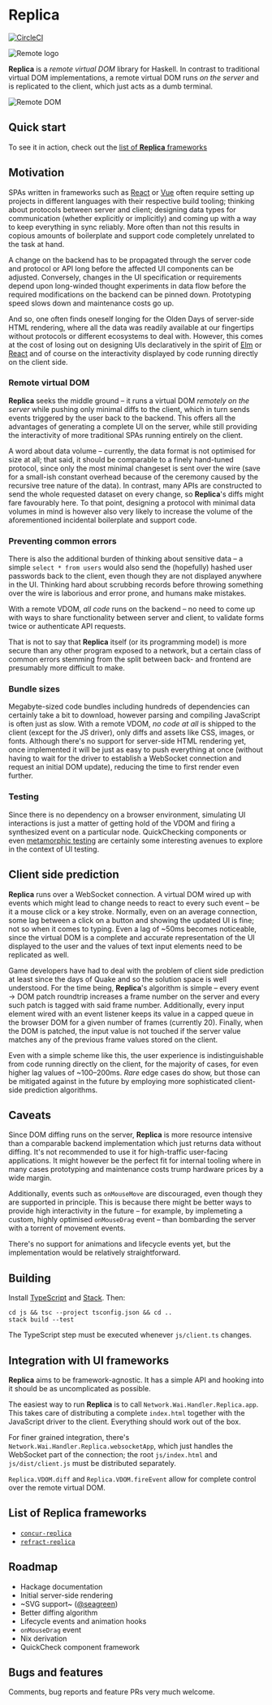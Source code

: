 # Replica

[![CircleCI](https://circleci.com/gh/pkamenarsky/replica.svg?style=svg)](https://circleci.com/gh/pkamenarsky/replica)

![Remote logo](./docs/replica-logo.svg)

**Replica** is a *remote virtual DOM* library for Haskell. In contrast to traditional virtual DOM implementations, a remote virtual DOM runs *on the server* and is replicated to the client, which just acts as a dumb terminal.

![Remote DOM](./docs/replica-dom.svg)

## Quick start

To see it in action, check out the [list of **Replica** frameworks](#list-of-replica-frameworks)

## Motivation

SPAs written in frameworks such as [React](https://reactjs.org) or [Vue](https://vuejs.org) often require setting up projects in different languages with their respective build tooling; thinking about protocols between server and client; designing data types for communication (whether explicitly or implicitly) and coming up with a way to keep everything in sync reliably. More often than not this results in copious amounts of boilerplate and support code completely unrelated to the task at hand.

A change on the backend has to be propagated through the server code and protocol or API long before the affected UI components can be adjusted. Conversely, changes in the UI specification or requirements depend upon long-winded thought experiments in data flow before the required modifications on the backend can be pinned down. Prototyping speed slows down and maintenance costs go up.

And so, one often finds oneself longing for the Olden Days of server-side HTML rendering, where all the data was readily available at our fingertips without protocols or different ecosystems to deal with. However, this comes at the cost of losing out on designing UIs declaratively in the spirit of [Elm](https://elm-lang.org) or [React](https://reactjs.org) and of course on the interactivity displayed by code running directly on the client side.

### Remote virtual DOM

**Replica** seeks the middle ground – it runs a virtual DOM *remotely on the server* while pushing only minimal diffs to the client, which in turn sends events triggered by the user back to the backend. This offers all the advantages of generating a complete UI on the server, while still providing the interactivity of more traditional SPAs running entirely on the client.

A word about data volume – currently, the data format is not optimised for size at all; that said, it should be comparable to a finely hand-tuned protocol, since only the most minimal changeset is sent over the wire (save for a small-ish constant overhead because of the ceremony caused by the recursive tree nature of the data). In contrast, many APIs are constructed to send the whole requested dataset on every change, so **Replica**'s diffs might fare favourably here. To that point, designing a protocol with minimal data volumes in mind is however also very likely to increase the volume of the aforementioned incidental boilerplate and support code.

### Preventing common errors

There is also the additional burden of thinking about sensitive data – a simple `select * from users` would also send the (hopefully) hashed user passwords back to the client, even though they are not displayed anywhere in the UI. Thinking hard about scrubbing records before throwing something over the wire is laborious and error prone, and humans make mistakes.

With a remote VDOM, *all code* runs on the backend – no need to come up with ways to share functionality between server and client, to validate forms twice or authenticate API requests.

That is not to say that **Replica** itself (or its programming model) is more secure than any other program exposed to a network, but a certain class of common errors stemming from the split between back- and frontend are presumably more difficult to make.

### Bundle sizes

Megabyte-sized code bundles including hundreds of dependencies can certainly take a bit to download, however parsing and compiling JavaScript is often just as slow. With a remote VDOM, *no code at all* is shipped to the client (except for the JS driver), only diffs and assets like CSS, images, or fonts. Although there's no support for server-side HTML rendering yet, once implemented it will be just as easy to push everything at once (without having to wait for the driver to establish a WebSocket connection and request an initial DOM update), reducing the time to first render even further.

### Testing

Since there is no dependency on a browser environment, simulating UI interactions is just a matter of getting hold of the VDOM and firing a synthesized event on a particular node. QuickChecking components or even [metamorphic testing](http://www.lsi.us.es/~segura/files/papers/segura17-tse.pdf) are certainly some interesting avenues to explore in the context of UI testing.

## Client side prediction

**Replica** runs over a WebSocket connection. A virtual DOM wired up with events which might lead to change needs to react to every such event – be it a mouse click or a key stroke. Normally, even on an average connection, some lag between a click on a button and showing the updated UI is fine; not so when it comes to typing. Even a lag of ~50ms becomes noticeable, since the virtual DOM is a complete and accurate representation of the UI displayed to the user and the values of text input elements need to be replicated as well.

Game developers have had to deal with the problem of client side prediction at least since the days of Quake and so the solution space is well understood. For the time being, **Replica**'s algorithm is simple – every event → DOM patch roundtrip increases a frame number on the server and every such patch is tagged with said frame number. Additionally, every input element wired with an event listener keeps its value in a capped queue in the browser DOM for a given number of frames (currently 20). Finally, when the DOM is patched, the input value is not touched if the server value matches any of the previous frame values stored on the client.

Even with a simple scheme like this, the user experience is indistinguishable from code running directly on the client, for the majority of cases, for even higher lag values of ~100–200ms. *Rare* edge cases do show, but those can be mitigated against in the future by employing more sophisticated client-side prediction algorithms.

## Caveats

Since DOM diffing runs on the server, **Replica** is more resource intensive than a comparable backend implementation which just returns data without diffing. It's not recommended to use it for high-traffic user-facing applications. It might however be the perfect fit for internal tooling where in many cases prototyping and maintenance costs trump hardware prices by a wide margin.

Additionally, events such as `onMouseMove` are discouraged, even though they are supported in principle. This is because there might be better ways to provide high interactivity in the future – for example, by implemeting a custom, highly optimised `onMouseDrag` event – than bombarding the server with a torrent of movement events.

There's no support for animations and lifecycle events yet, but the implementation would be relatively straightforward.

## Building

Install [TypeScript](https://www.typescriptlang.org) and [Stack](https://docs.haskellstack.org/en/stable/README). Then:

```
cd js && tsc --project tsconfig.json && cd ..
stack build --test
```

The TypeScript step must be executed whenever `js/client.ts` changes.

## Integration with UI frameworks

**Replica** aims to be framework-agnostic. It has a simple API and hooking into it should be as uncomplicated as possible.

The easiest way to run **Replica** is to call `Network.Wai.Handler.Replica.app`. This takes care of distributing a complete `index.html` together with the JavaScript driver to the client. Everything should work out of the box.

For finer grained integration, there's `Network.Wai.Handler.Replica.websocketApp`, which just handles the WebSocket part of the connection; the root `js/index.html` and `js/dist/client.js` must be distributed separately.

`Replica.VDOM.diff` and `Replica.VDOM.fireEvent` allow for complete control over the remote virtual DOM.

## List of **Replica** frameworks

* [`concur-replica`](https://github.com/pkamenarsky/concur-replica)
* [`refract-replica`](https://github.com/pkamenarsky/refract-replica)

## Roadmap

* Hackage documentation
* Initial server-side rendering
* ~SVG support~ ([@seagreen](https://github.com/seagreen))
* Better diffing algorithm
* Lifecycle events and animation hooks
* `onMouseDrag` event
* Nix derivation
* QuickCheck component framework

## Bugs and features

Comments, bug reports and feature PRs very much welcome.
